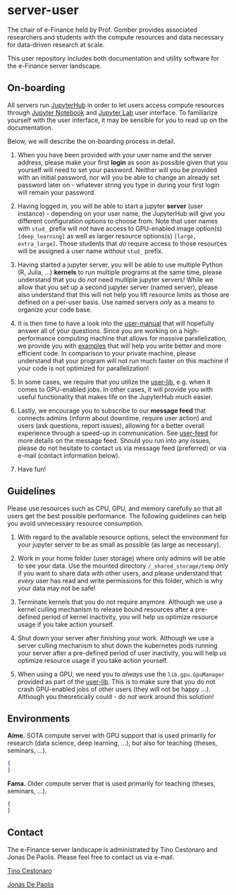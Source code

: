 # server-user

The chair of e-Finance held by Prof. Gomber provides associated researchers and students with the compute resources and data necessary for data-driven research at scale. 

This user repository includes both documentation and utility software for the e-Finance server landscape.



## On-boarding

All servers run [JupyterHub](https://jupyterhub.readthedocs.io/en/latest/) in order to let users access compute resources through [Jupyter Notebook](https://jupyter-notebook.readthedocs.io/en/latest/) and [Jupyter Lab](https://jupyterlab.readthedocs.io/en/latest/) user interface. To familiarize yourself with the user interface, it may be sensible for you to read up on the documentation. 

Below, we will describe the on-boarding process in detail.

1. When you have been provided with your user name and the server address, please make your first **login** as soon as possible given that you yourself will need to set your password. Neither will you be provided with an initial password, nor will you be able to change an already set password later on - whatever string you type in during your first login will remain your password. 

2. Having logged in, you will be able to start a jupyter **server** (user instance) - depending on your user name, the JupyterHub will give you different configuration options to choose from. Note that user names with `stud_` prefix will *not* have access to GPU-enabled image option(s) `[deep_learning]` as well as larger resource options(s) `[large, extra_large]`. Those students that *do* require access to those resources will be assigned a user name *without* `stud_` prefix. 

3. Having started a jupyter server, you will be able to use multiple Python (R, Julia, ...) **kernels** to run multiple programs at the same time, please understand that you do *not* need multiple jupyter servers! While we allow that you set up a second jupyter server (named server), please also understand that this will not help you lift resource limits as those are defined on a per-user basis. Use named servers *only* as a means to organize your code base. 

4. It is then time to have a look into the [user-manual](user-manual) that will hopefully answer all of your questions. Since you are working on a high-performance computing machine that allows for massive parallelization, we provide you with [examples](user-manual/examples) that will help you write better and more efficient code. In comparison to your private machine, please understand that your program will not run much faster on this machine if your code is not optimized for parallelization!

5. In some cases, we require that you utilize the [user-lib](user-lib), e.g. when it comes to GPU-enabled jobs. In other cases, it will provide you with useful functionality that makes life on the JupyterHub much easier. 

6. Lastly, we encourage you to subscribe to our **message feed** that connects admins (inform about downtime, require user action) and users (ask questions, report issues), allowing for a better overall experience through a speed-up in communication. See [user-feed](user-feed) for more details on the message feed. Should you run into any issues, please do not hesitate to contact us via message feed (preferred) or via e-mail (contact information below).

7. Have fun!



## Guidelines

Please use resources such as CPU, GPU, and memory carefully so that all users get the best possible performance. The following guidelines can help you avoid unnecessary resource consumption.

1. With regard to the available resource options, select the environment for your jupyter server to be as small as possible (as large as necessary). 

2. Work in your home folder (user storage) where only admins will be able to see your data. Use the mounted directory `/_shared_storage/temp` *only* if you want to share data with other users, and please understand that *every* user has read and write permissions for this folder, which is why your data may not be safe!

2. Terminate kernels that you do not require anymore. Although we use a kernel culling mechanism to release bound resources after a pre-defined period of kernel inactivity, you will help us optimize resource usage if you take action yourself. 

3. Shut down your server after finishing your work. Although we use a server culling mechanism to shut down the kubernetes pods running your server after a pre-defined period of user inactivity, you will help us optimize resource usage if you take action yourself. 

5. When using a GPU, we need you to *always* use the `lib.gpu.GpuManager` provided as part of the [user-lib](user-lib). This is to make sure that you do not crash GPU-enabled jobs of other users (they will not be happy ...). Although you theoretically could - do *not* work around this solution! 



## Environments

**Aime.** SOTA compute server with GPU support that is used primarily for research (data science, deep learning, ...), but also for teaching (theses, seminars, ...). 

```json
{
}
```

**Fama.** Older compute server that is used primarily for teaching (theses, seminars, ...). 

```json
{
}
```



## Contact

The e-Finance server landscape is administrated by Tino Cestonaro and Jonas De Paolis. Please feel free to contact us via e-mail. 

[Tino Cestonaro](mailto:cestonaro@wiwi.uni-frankfurt.de?subject=[GitHub]%20server-user%20repository)

[Jonas De Paolis](mailto:depaolis@wiwi.uni-frankfurt.de?subject=[GitHub]%20server-user%20repository)


